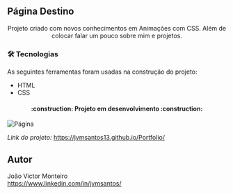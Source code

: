 ## Página Destino
<p align="center">Projeto criado com novos conhecimentos em Animações com CSS. Além de colocar falar um pouco sobre mim e projetos.</p> 

### 🛠 Tecnologias

As seguintes ferramentas foram usadas na construção do projeto:

- HTML
- CSS

<h4 align="center"> 
:construction: Projeto em desenvolvimento :construction:
</h4>

![Página]()

*Link do projeto:* https://jvmsantos13.github.io/Portfolio/

## Autor
João Victor Monteiro <br />
https://www.linkedin.com/in/jvmsantos/